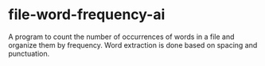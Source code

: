 # file-word-frequency-ai
A program to count the number of occurrences of words in a file and organize them by frequency. Word extraction is done based on spacing and punctuation.
